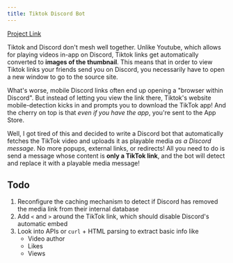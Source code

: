 ```yaml
---
title: Tiktok Discord Bot
---
```


[Project Link](https://github.com/zSuperx/tiktok-bot)

Tiktok and Discord don't mesh well together. Unlike Youtube, which allows for
playing videos in-app on Discord, Tiktok links get automatically converted to
**images of the thumbnail**. This means that in order to view Tiktok links your
friends send you on Discord, you necessarily have to open a new window to go to
the source site.

What's worse, mobile Discord links often end up opening a "browser within
Discord". But instead of letting you view the link there, Tiktok's website
mobile-detection kicks in and prompts you to download the TikTok app! And the
cherry on top is that _even if you have the app_, you're sent to the App Store.

Well, I got tired of this and decided to write a Discord bot that automatically
fetches the TikTok video and uploads it as playable media _as a Discord
message_. No more popups, external links, or redirects! All you need to do is
send a message whose content is **only a TikTok link**, and the bot will detect
and replace it with a playable media message!

## Todo

1. Reconfigure the caching mechanism to detect if Discord has removed the media
   link from their internal database
2. Add `<` and `>` around the TikTok link, which should disable Discord's
   automatic embed
3. Look into APIs or `curl` + HTML parsing to extract basic info like
   - Video author
   - Likes
   - Views
